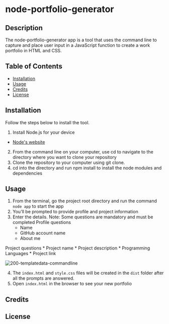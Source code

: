# node-portfolio-generator

## Description

The node-portfolio-generator app is a tool that uses the command line to capture and place user input in a JavaScript function to create a work portfolio in HTML and CSS.

## Table of Contents

* [Installation](#installation)
* [Usage](#usage)
* [Credits](#credits)
* [License](#license)

## Installation

Follow the steps below to install the tool.

1. Install Node.js for your device
  * [Node's website](https://nodejs.org/en/)
2. From the command line on your computer, use cd to navigate to the directory where you want to clone your repository
3. Clone the repository to your computer using git clone.
4. cd into the directory and run npm install to install the node modules and dependencies

## Usage

1. From the terminal, go the project root directory and run the command `node app` to start the app
2. You'll be prompted to provide profile and project information
3. Enter the details. Note: Some questions are mandatory and must be completed
  Profile questions
    * Name
    * GitHub account name
    * About me
  
  Project questions
    * Project name
    * Project description
    * Programming Languages
    * Project link

   ![200-templatedata-commandline](https://user-images.githubusercontent.com/79622822/149266315-2a2acfed-4f7c-40cd-b822-f914b94be1e7.jpg)

  4. The `index.html` and `style.css` files will be created in the `dist` folder after all the prompts are answered.
  5. Open `index.html` in the browser to see your new portfolio

## Credits

## License
